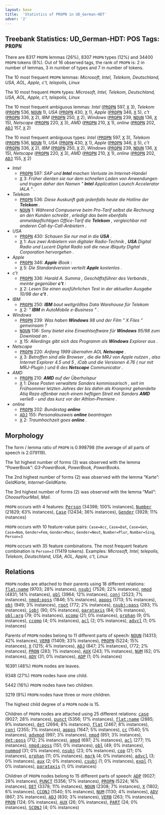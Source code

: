 ```yaml
---
layout: base
title:  'Statistics of PROPN in UD_German-HDT'
udver: '2'
---
```


## Treebank Statistics: UD_German-HDT: POS Tags: `PROPN`

There are 8317 `PROPN` lemmas (26%), 8307 `PROPN` types (12%) and 34400 `PROPN` tokens (6%).
Out of 16 observed tags, the rank of `PROPN` is: 2 in number of lemmas, 3 in number of types and 7 in number of tokens.

The 10 most frequent `PROPN` lemmas: <em>Microsoft, Intel, Telekom, Deutschland, USA, AOL, Apple, c't, telepolis, Linux</em>

The 10 most frequent `PROPN` types:  <em>Microsoft, Intel, Telekom, Deutschland, USA, AOL, Apple, c't, telepolis, Linux</em>

The 10 most frequent ambiguous lemmas: <em>Intel</em> (<tt><a href="de_hdt-pos-PROPN.html">PROPN</a></tt> 597, <tt><a href="de_hdt-pos-X.html">X</a></tt> 3), <em>Telekom</em> (<tt><a href="de_hdt-pos-PROPN.html">PROPN</a></tt> 536, <tt><a href="de_hdt-pos-NOUN.html">NOUN</a></tt> 1), <em>USA</em> (<tt><a href="de_hdt-pos-PROPN.html">PROPN</a></tt> 430, <tt><a href="de_hdt-pos-X.html">X</a></tt> 1), <em>Apple</em> (<tt><a href="de_hdt-pos-PROPN.html">PROPN</a></tt> 346, <tt><a href="de_hdt-pos-X.html">X</a></tt> 5), <em>c't</em> (<tt><a href="de_hdt-pos-PROPN.html">PROPN</a></tt> 336, <tt><a href="de_hdt-pos-X.html">X</a></tt> 2), <em>IBM</em> (<tt><a href="de_hdt-pos-PROPN.html">PROPN</a></tt> 250, <tt><a href="de_hdt-pos-X.html">X</a></tt> 2), <em>Windows</em> (<tt><a href="de_hdt-pos-PROPN.html">PROPN</a></tt> 239, <tt><a href="de_hdt-pos-NOUN.html">NOUN</a></tt> 136, <tt><a href="de_hdt-pos-X.html">X</a></tt> 15), <em>Netscape</em> (<tt><a href="de_hdt-pos-PROPN.html">PROPN</a></tt> 220, <tt><a href="de_hdt-pos-X.html">X</a></tt> 3), <em>AMD</em> (<tt><a href="de_hdt-pos-PROPN.html">PROPN</a></tt> 210, <tt><a href="de_hdt-pos-X.html">X</a></tt> 1), <em>online</em> (<tt><a href="de_hdt-pos-PROPN.html">PROPN</a></tt> 202, <tt><a href="de_hdt-pos-ADJ.html">ADJ</a></tt> 157, <tt><a href="de_hdt-pos-X.html">X</a></tt> 2)

The 10 most frequent ambiguous types:  <em>Intel</em> (<tt><a href="de_hdt-pos-PROPN.html">PROPN</a></tt> 597, <tt><a href="de_hdt-pos-X.html">X</a></tt> 3), <em>Telekom</em> (<tt><a href="de_hdt-pos-PROPN.html">PROPN</a></tt> 536, <tt><a href="de_hdt-pos-NOUN.html">NOUN</a></tt> 1), <em>USA</em> (<tt><a href="de_hdt-pos-PROPN.html">PROPN</a></tt> 430, <tt><a href="de_hdt-pos-X.html">X</a></tt> 1), <em>Apple</em> (<tt><a href="de_hdt-pos-PROPN.html">PROPN</a></tt> 346, <tt><a href="de_hdt-pos-X.html">X</a></tt> 5), <em>c't</em> (<tt><a href="de_hdt-pos-PROPN.html">PROPN</a></tt> 336, <tt><a href="de_hdt-pos-X.html">X</a></tt> 2), <em>IBM</em> (<tt><a href="de_hdt-pos-PROPN.html">PROPN</a></tt> 250, <tt><a href="de_hdt-pos-X.html">X</a></tt> 2), <em>Windows</em> (<tt><a href="de_hdt-pos-PROPN.html">PROPN</a></tt> 239, <tt><a href="de_hdt-pos-NOUN.html">NOUN</a></tt> 136, <tt><a href="de_hdt-pos-X.html">X</a></tt> 15), <em>Netscape</em> (<tt><a href="de_hdt-pos-PROPN.html">PROPN</a></tt> 220, <tt><a href="de_hdt-pos-X.html">X</a></tt> 3), <em>AMD</em> (<tt><a href="de_hdt-pos-PROPN.html">PROPN</a></tt> 210, <tt><a href="de_hdt-pos-X.html">X</a></tt> 1), <em>online</em> (<tt><a href="de_hdt-pos-PROPN.html">PROPN</a></tt> 202, <tt><a href="de_hdt-pos-ADJ.html">ADJ</a></tt> 155, <tt><a href="de_hdt-pos-X.html">X</a></tt> 2)


* <em>Intel</em>
  * <tt><a href="de_hdt-pos-PROPN.html">PROPN</a></tt> 597: <em>SAP und <b>Intel</b> machen Verluste im Internet-Handel</em>
  * <tt><a href="de_hdt-pos-X.html">X</a></tt> 3: <em>Früher dienten sie nur dem schnellen Laden von Anwendungen und trugen daher den Namen " <b>Intel</b> Application Launch Accelerator IALA " .</em>
* <em>Telekom</em>
  * <tt><a href="de_hdt-pos-PROPN.html">PROPN</a></tt> 536: <em>Diese Auskunft gab jedenfalls heute die Hotline der <b>Telekom</b> .</em>
  * <tt><a href="de_hdt-pos-NOUN.html">NOUN</a></tt> 1: <em>Während Compuserve beim Pro-Tarif selbst die Rechnung an den Kunden schreibt , erledigt das beim ebenfalls anmeldepflichtigen Office-Tarif die <b>Telekom</b> , vergleichbar mit anderen Call-by-Call-Anbietern .</em>
* <em>USA</em>
  * <tt><a href="de_hdt-pos-PROPN.html">PROPN</a></tt> 430: <em>Schauen Sie nur mal in die <b>USA</b> .</em>
  * <tt><a href="de_hdt-pos-X.html">X</a></tt> 1: <em>Aus zwei Anbietern von digitaler Radio-Technik , <b>USA</b> Digital Radio und Lucent Digital Radio soll die neue iBiquity Digital Corporation hervorgehen .</em>
* <em>Apple</em>
  * <tt><a href="de_hdt-pos-PROPN.html">PROPN</a></tt> 346: <em><b>Apple</b> iBook :</em>
  * <tt><a href="de_hdt-pos-X.html">X</a></tt> 5: <em>Die Standardversion verteilt <b>Apple</b> kostenlos .</em>
* <em>c't</em>
  * <tt><a href="de_hdt-pos-PROPN.html">PROPN</a></tt> 336: <em>Harald A. Summa , Geschäftsführer des Verbands , meinte gegenüber <b>c't</b> :</em>
  * <tt><a href="de_hdt-pos-X.html">X</a></tt> 2: <em>Lesen Sie einen ausführlichen Test in der aktuellen Ausgabe 10/98 der <b>c't</b> .</em>
* <em>IBM</em>
  * <tt><a href="de_hdt-pos-PROPN.html">PROPN</a></tt> 250: <em><b>IBM</b> baut weltgrößtes Data Warehouse für Telekom</em>
  * <tt><a href="de_hdt-pos-X.html">X</a></tt> 2: <em>" <b>IBM</b> in AutoMobile e-Business " .</em>
* <em>Windows</em>
  * <tt><a href="de_hdt-pos-PROPN.html">PROPN</a></tt> 239: <em>Was haben <b>Windows</b> 98 und der Film " X Files " gemeinsam ?</em>
  * <tt><a href="de_hdt-pos-NOUN.html">NOUN</a></tt> 136: <em>Sony bietet eine Einwahlsoftware für <b>Windows</b> 95/98 zum Download an .</em>
  * <tt><a href="de_hdt-pos-X.html">X</a></tt> 15: <em>Allerdings gibt sich das Programm als <b>Windows</b> Explorer aus .</em>
* <em>Netscape</em>
  * <tt><a href="de_hdt-pos-PROPN.html">PROPN</a></tt> 220: <em>Anfang 1999 übernahm AOL <b>Netscape</b> .</em>
  * <tt><a href="de_hdt-pos-X.html">X</a></tt> 3: <em>Betroffen sind alle Browser , die die MRJ von Apple nutzen , also Internet Explorer 4.5 und 5 , iCab und die Versionen 4.76 ( nur mit MRJ-Plugin ) und 6 des <b>Netscape</b> Communicator .</em>
* <em>AMD</em>
  * <tt><a href="de_hdt-pos-PROPN.html">PROPN</a></tt> 210: <em><b>AMD</b> auf der Überholspur</em>
  * <tt><a href="de_hdt-pos-X.html">X</a></tt> 1: <em>Diese Posten verwaltete Sanders kommissarisch , seit im Frühsommer letzten Jahres der bis dahin als Kronprinz gehandelte Atiq Raza offenbar nach einem heftigen Streit mit Sanders <b>AMD</b> verließ - und das kurz vor der Athlon-Premiere .</em>
* <em>online</em>
  * <tt><a href="de_hdt-pos-PROPN.html">PROPN</a></tt> 202: <em>Bundestag <b>online</b></em>
  * <tt><a href="de_hdt-pos-ADJ.html">ADJ</a></tt> 155: <em>Personalausweis <b>online</b> beantragen</em>
  * <tt><a href="de_hdt-pos-X.html">X</a></tt> 2: <em>Traumhochzeit goes <b>online</b> .</em>

## Morphology

The form / lemma ratio of `PROPN` is 0.998798 (the average of all parts of speech is 2.079119).

The 1st highest number of forms (3) was observed with the lemma “PowerBook”: <em>G3-PowerBook, PowerBook, PowerBooks</em>.

The 2nd highest number of forms (2) was observed with the lemma “Karte”: <em>GeldKarte, Internet-GeldKarte</em>.

The 3rd highest number of forms (2) was observed with the lemma “Mail”: <em>ChooseYourMail, Mail</em>.

`PROPN` occurs with 4 features: <tt><a href="de_hdt-feat-Person.html">Person</a></tt> (34398; 100% instances), <tt><a href="de_hdt-feat-Number.html">Number</a></tt> (21829; 63% instances), <tt><a href="de_hdt-feat-Case.html">Case</a></tt> (12434; 36% instances), <tt><a href="de_hdt-feat-Gender.html">Gender</a></tt> (3928; 11% instances)

`PROPN` occurs with 10 feature-value pairs: `Case=Acc`, `Case=Dat`, `Case=Gen`, `Case=Nom`, `Gender=Fem`, `Gender=Masc`, `Gender=Neut`, `Number=Plur`, `Number=Sing`, `Person=3`

`PROPN` occurs with 35 feature combinations.
The most frequent feature combination is `Person=3` (11419 tokens).
Examples: <em>Microsoft, Intel, telepolis, Telekom, Deutschland, USA, AOL, Apple, c't, Linux</em>


## Relations

`PROPN` nodes are attached to their parents using 18 different relations: <tt><a href="de_hdt-dep-flat-name.html">flat:name</a></tt> (9703; 28% instances), <tt><a href="de_hdt-dep-nsubj.html">nsubj</a></tt> (7526; 22% instances), <tt><a href="de_hdt-dep-nmod.html">nmod</a></tt> (4831; 14% instances), <tt><a href="de_hdt-dep-obl.html">obl</a></tt> (3964; 12% instances), <tt><a href="de_hdt-dep-conj.html">conj</a></tt> (2523; 7% instances), <tt><a href="de_hdt-dep-nmod-poss.html">nmod:poss</a></tt> (1846; 5% instances), <tt><a href="de_hdt-dep-appos.html">appos</a></tt> (1713; 5% instances), <tt><a href="de_hdt-dep-obj.html">obj</a></tt> (949; 3% instances), <tt><a href="de_hdt-dep-root.html">root</a></tt> (772; 2% instances), <tt><a href="de_hdt-dep-nsubj-pass.html">nsubj:pass</a></tt> (283; 1% instances), <tt><a href="de_hdt-dep-iobj.html">iobj</a></tt> (90; 0% instances), <tt><a href="de_hdt-dep-parataxis.html">parataxis</a></tt> (84; 0% instances), <tt><a href="de_hdt-dep-obl-arg.html">obl:arg</a></tt> (79; 0% instances), <tt><a href="de_hdt-dep-xcomp.html">xcomp</a></tt> (21; 0% instances), <tt><a href="de_hdt-dep-orphan.html">orphan</a></tt> (9; 0% instances), <tt><a href="de_hdt-dep-ccomp.html">ccomp</a></tt> (4; 0% instances), <tt><a href="de_hdt-dep-acl.html">acl</a></tt> (2; 0% instances), <tt><a href="de_hdt-dep-advcl.html">advcl</a></tt> (1; 0% instances)

Parents of `PROPN` nodes belong to 11 different parts of speech: <tt><a href="de_hdt-pos-NOUN.html">NOUN</a></tt> (14313; 42% instances), <tt><a href="de_hdt-pos-VERB.html">VERB</a></tt> (11409; 33% instances), <tt><a href="de_hdt-pos-PROPN.html">PROPN</a></tt> (5224; 15% instances), <tt><a href="de_hdt-pos-X.html">X</a></tt> (1215; 4% instances), <tt><a href="de_hdt-pos-ADJ.html">ADJ</a></tt> (847; 2% instances),  (772; 2% instances), <tt><a href="de_hdt-pos-PRON.html">PRON</a></tt> (283; 1% instances), <tt><a href="de_hdt-pos-AUX.html">AUX</a></tt> (243; 1% instances), <tt><a href="de_hdt-pos-NUM.html">NUM</a></tt> (62; 0% instances), <tt><a href="de_hdt-pos-ADV.html">ADV</a></tt> (31; 0% instances), <tt><a href="de_hdt-pos-ADP.html">ADP</a></tt> (1; 0% instances)

16391 (48%) `PROPN` nodes are leaves.

9348 (27%) `PROPN` nodes have one child.

5442 (16%) `PROPN` nodes have two children.

3219 (9%) `PROPN` nodes have three or more children.

The highest child degree of a `PROPN` node is 15.

Children of `PROPN` nodes are attached using 25 different relations: <tt><a href="de_hdt-dep-case.html">case</a></tt> (9027; 28% instances), <tt><a href="de_hdt-dep-punct.html">punct</a></tt> (5356; 17% instances), <tt><a href="de_hdt-dep-flat-name.html">flat:name</a></tt> (2885; 9% instances), <tt><a href="de_hdt-dep-det.html">det</a></tt> (2694; 8% instances), <tt><a href="de_hdt-dep-flat.html">flat</a></tt> (2467; 8% instances), <tt><a href="de_hdt-dep-conj.html">conj</a></tt> (2355; 7% instances), <tt><a href="de_hdt-dep-appos.html">appos</a></tt> (1647; 5% instances), <tt><a href="de_hdt-dep-cc.html">cc</a></tt> (1540; 5% instances), <tt><a href="de_hdt-dep-advmod.html">advmod</a></tt> (997; 3% instances), <tt><a href="de_hdt-dep-nmod.html">nmod</a></tt> (951; 3% instances), <tt><a href="de_hdt-dep-det-poss.html">det:poss</a></tt> (712; 2% instances), <tt><a href="de_hdt-dep-amod.html">amod</a></tt> (697; 2% instances), <tt><a href="de_hdt-dep-acl.html">acl</a></tt> (277; 1% instances), <tt><a href="de_hdt-dep-nmod-poss.html">nmod:poss</a></tt> (151; 0% instances), <tt><a href="de_hdt-dep-obl.html">obl</a></tt> (49; 0% instances), <tt><a href="de_hdt-dep-nummod.html">nummod</a></tt> (31; 0% instances), <tt><a href="de_hdt-dep-nsubj.html">nsubj</a></tt> (23; 0% instances), <tt><a href="de_hdt-dep-cop.html">cop</a></tt> (21; 0% instances), <tt><a href="de_hdt-dep-orphan.html">orphan</a></tt> (11; 0% instances), <tt><a href="de_hdt-dep-mark.html">mark</a></tt> (4; 0% instances), <tt><a href="de_hdt-dep-advcl.html">advcl</a></tt> (3; 0% instances), <tt><a href="de_hdt-dep-aux.html">aux</a></tt> (2; 0% instances), <tt><a href="de_hdt-dep-csubj.html">csubj</a></tt> (1; 0% instances), <tt><a href="de_hdt-dep-expl.html">expl</a></tt> (1; 0% instances), <tt><a href="de_hdt-dep-parataxis.html">parataxis</a></tt> (1; 0% instances)

Children of `PROPN` nodes belong to 15 different parts of speech: <tt><a href="de_hdt-pos-ADP.html">ADP</a></tt> (9027; 28% instances), <tt><a href="de_hdt-pos-PUNCT.html">PUNCT</a></tt> (5356; 17% instances), <tt><a href="de_hdt-pos-PROPN.html">PROPN</a></tt> (5224; 16% instances), <tt><a href="de_hdt-pos-DET.html">DET</a></tt> (3378; 11% instances), <tt><a href="de_hdt-pos-NOUN.html">NOUN</a></tt> (2308; 7% instances), <tt><a href="de_hdt-pos-X.html">X</a></tt> (1802; 6% instances), <tt><a href="de_hdt-pos-CCONJ.html">CCONJ</a></tt> (1540; 5% instances), <tt><a href="de_hdt-pos-NUM.html">NUM</a></tt> (1130; 4% instances), <tt><a href="de_hdt-pos-ADV.html">ADV</a></tt> (867; 3% instances), <tt><a href="de_hdt-pos-ADJ.html">ADJ</a></tt> (830; 3% instances), <tt><a href="de_hdt-pos-VERB.html">VERB</a></tt> (263; 1% instances), <tt><a href="de_hdt-pos-PRON.html">PRON</a></tt> (124; 0% instances), <tt><a href="de_hdt-pos-AUX.html">AUX</a></tt> (26; 0% instances), <tt><a href="de_hdt-pos-PART.html">PART</a></tt> (24; 0% instances), <tt><a href="de_hdt-pos-SCONJ.html">SCONJ</a></tt> (4; 0% instances)


